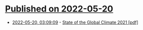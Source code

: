 # [Published on 2022-05-20](index.md)

* [2022-05-20, 03:09:09](https://news.ycombinator.com/item?id=31442917) - [State of the Global Climate 2021 [pdf]](https://mcusercontent.com/e35fa2254c2a4394f75d43308/files/3d2f5b01-11a6-dee2-a42a-13ad5002dc33/1290_Statement_2021_en_1_.pdf)
